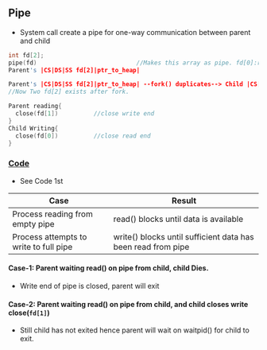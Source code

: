 ## Pipe
- System call create a pipe for one-way communication between parent and child
```c
int fd[2];
pipe(fd)                            //Makes this array as pipe. fd[0]:read end, fd[1]:write end
Parent's |CS|DS|SS fd[2]|ptr_to_heap|

Parent's |CS|DS|SS fd[2]|ptr_to_heap| --fork() duplicates--> Child |CS|DS|SS fd[2]|ptr_to_heap|
//Now Two fd[2] exists after fork.

Parent reading{ 
  close(fd[1])          //close write end
}
Child Writing{  
  close(fd[0])          //close read end
}
```

### [Code](Code)
- See Code 1st

|Case|Result
|---|---|
|Process reading from empty pipe|read() blocks until data is available|
|Process attempts to write to full pipe|write() blocks until sufficient data has been read from pipe|

#### Case-1: Parent waiting read() on pipe from child, child Dies.
  - Write end of pipe is closed, parent will exit
#### Case-2: Parent waiting read() on pipe from child, and child closes write close(`fd[1]`)
  - Still child has not exited hence parent will wait on waitpid() for child to exit.
